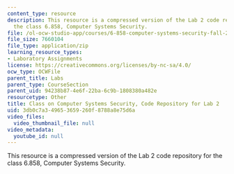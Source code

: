 ```yaml
---
content_type: resource
description: This resource is a compressed version of the Lab 2 code repository for
  the class 6.858, Computer Systems Security.
file: /ol-ocw-studio-app/courses/6-858-computer-systems-security-fall-2014/3db0c7a349653659260f8788a8e75d6a_MIT6_858F14_lab2.zip
file_size: 7660104
file_type: application/zip
learning_resource_types:
- Laboratory Assignments
license: https://creativecommons.org/licenses/by-nc-sa/4.0/
ocw_type: OCWFile
parent_title: Labs
parent_type: CourseSection
parent_uid: 94238b87-4e6f-22ba-6c9b-1808380a482e
resourcetype: Other
title: Class on Computer Systems Security, Code Repository for Lab 2
uid: 3db0c7a3-4965-3659-260f-8788a8e75d6a
video_files:
  video_thumbnail_file: null
video_metadata:
  youtube_id: null
---
```

This resource is a compressed version of the Lab 2 code repository for the class 6.858, Computer Systems Security.